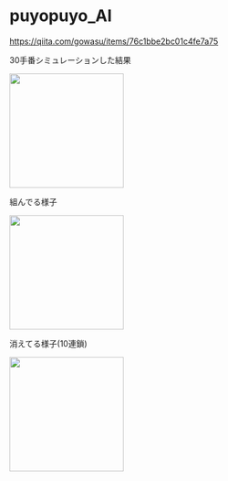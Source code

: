 # puyopuyo_AI
https://qiita.com/gowasu/items/76c1bbe2bc01c4fe7a75
<p>30手番シミュレーションした結果</p>
<img src="https://user-images.githubusercontent.com/91199395/157707041-52be3673-5ccf-4dca-96db-a8f5ce6d81d5.png" width="200px">
<p>組んでる様子</p>
<img src="https://user-images.githubusercontent.com/91199395/157707173-59e3dbf6-10c3-4d0b-8f6d-513e5b3be78c.gif" width="200px">
<p>消えてる様子(10連鎖)</p>
<img src="https://user-images.githubusercontent.com/91199395/157707287-aa893747-dcf4-4c9c-a9d6-dd65ca8db277.gif" width="200px">
